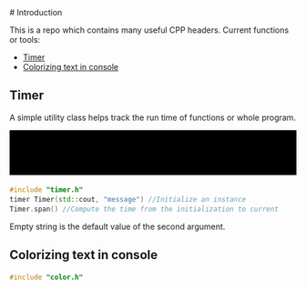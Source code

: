 
<!-- omit in toc --> # Introduction

This is a repo which contains many useful CPP headers. Current functions or tools:

- [Timer](#timer)
- [Colorizing text in console](#colorizing-text-in-console)

## Timer

A simple utility class helps track the run time of functions or whole program.

![demo](./assets/demo.gif)

``` C++
#include "timer.h"
timer Timer(std::cout, "message") //Initialize an instance
Timer.span() //Compute the time from the initialization to current
```

Empty string is the default value of the second argument.

## Colorizing text in console

``` C++
#include "color.h"
```